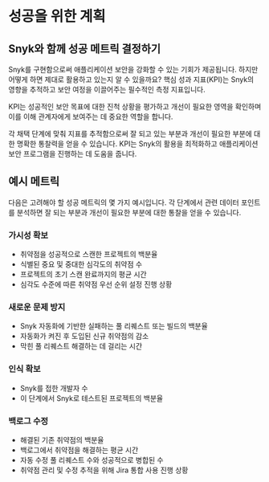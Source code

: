 # 성공을 위한 계획

## Snyk와 함께 성공 메트릭 결정하기

Snyk를 구현함으로써 애플리케이션 보안을 강화할 수 있는 기회가 제공됩니다. 하지만 어떻게 하면 제대로 활용하고 있는지 알 수 있을까요? 핵심 성과 지표(KPI)는 Snyk의 영향을 추적하고 보안 여정을 이끌어주는 필수적인 측정 지표입니다.

KPI는 성공적인 보안 목표에 대한 진척 상황을 평가하고 개선이 필요한 영역을 확인하며 이를 이해 관계자에게 보여주는 데 중요한 역할을 합니다.

각 채택 단계에 맞춰 지표를 추적함으로써 잘 되고 있는 부분과 개선이 필요한 부분에 대한 명확한 통찰력을 얻을 수 있습니다. KPI는 Snyk의 활용을 최적화하고 애플리케이션 보안 프로그램을 진행하는 데 도움을 줍니다.

## 예시 메트릭

다음은 고려해야 할 성공 메트릭의 몇 가지 예시입니다. 각 단계에서 관련 데이터 포인트를 분석하면 잘 되는 부분과 개선이 필요한 부분에 대한 통찰을 얻을 수 있습니다.

### 가시성 확보

* 취약점을 성공적으로 스캔한 프로젝트의 백분율
* 식별된 중요 및 중대한 심각도의 취약점 수
* 프로젝트의 초기 스캔 완료까지의 평균 시간
* 심각도 수준에 따른 취약점 우선 순위 설정 진행 상황

### 새로운 문제 방지

* Snyk 자동화에 기반한 실패하는 풀 리퀘스트 또는 빌드의 백분율
* 자동화가 켜진 후 도입된 신규 취약점의 감소
* 막힌 풀 리퀘스트 해결하는 데 걸리는 시간

### 인식 확보

* Snyk를 접한 개발자 수
* 이 단계에서 Snyk로 테스트된 프로젝트의 백분율

### 백로그 수정

* 해결된 기존 취약점의 백분율
* 백로그에서 취약점을 해결하는 평균 시간
* 자동 수정 풀 리퀘스트 수와 성공적으로 병합된 수
* 취약점 관리 및 수정 추적을 위해 Jira 통합 사용 진행 상황